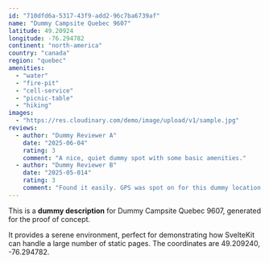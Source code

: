 ```yaml
---
id: "710dfd6a-5317-43f9-add2-96c7ba6739af"
name: "Dummy Campsite Quebec 9607"
latitude: 49.20924
longitude: -76.294782
continent: "north-america"
country: "canada"
region: "quebec"
amenities:
  - "water"
  - "fire-pit"
  - "cell-service"
  - "picnic-table"
  - "hiking"
images:
  - "https://res.cloudinary.com/demo/image/upload/v1/sample.jpg"
reviews:
  - author: "Dummy Reviewer A"
    date: "2025-06-04"
    rating: 3
    comment: "A nice, quiet dummy spot with some basic amenities."
  - author: "Dummy Reviewer B"
    date: "2025-05-014"
    rating: 3
    comment: "Found it easily. GPS was spot on for this dummy location."
---
```


This is a **dummy description** for Dummy Campsite Quebec 9607, generated for the proof of concept.

It provides a serene environment, perfect for demonstrating how SvelteKit can handle a large number of static pages. The coordinates are 49.209240, -76.294782.
